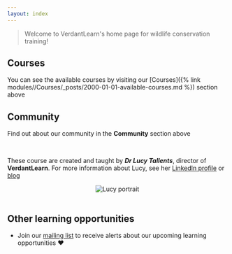 ```yaml
---
layout: index
---
```


> Welcome to VerdantLearn's home page for wildlife conservation training!

## Courses

You can see the available courses by visiting our [Courses]({% link modules//Courses/_posts/2000-01-01-available-courses.md %}) section above

## Community

Find out about our community in the **Community** section above

<br> 

These course are created and taught by ***Dr Lucy Tallents***, director of **VerdantLearn**.  For more information about Lucy, see her [LinkedIn profile](https://uk.linkedin.com/in/lucytallents) or [blog](https://www.lucytallents.com/tags)

<center><img src="{{site.baseurl}}/src/img/LucyRainbowBridge_Square.jpeg" alt="Lucy portrait"></center>

<br> 

## Other learning opportunities

* Join our [mailing list](https://verdantlearn-courses.webflow.io/maillist) to receive alerts about our upcoming learning opportunities :heart:



